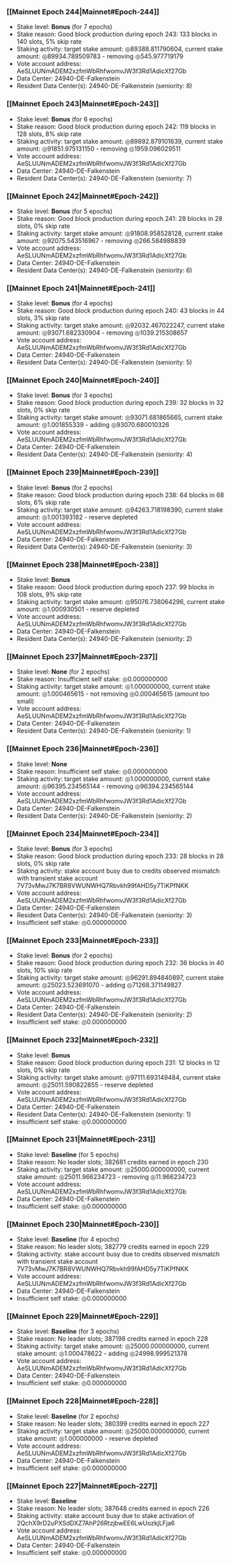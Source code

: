 ### [[Mainnet Epoch 244|Mainnet#Epoch-244]]
* Stake level: **Bonus** (for 7 epochs)
* Stake reason: Good block production during epoch 243: 133 blocks in 140 slots, 5% skip rate
* Staking activity: target stake amount: ◎89388.811790604, current stake amount: ◎89934.789509783 - removing ◎545.977719179
* Vote account address: AeSLUUNmADEM2xzfmWbRhfwomvJW3f3Rd1AdicXf27Gb
* Data Center: 24940-DE-Falkenstein
* Resident Data Center(s): 24940-DE-Falkenstein (seniority: 8)
### [[Mainnet Epoch 243|Mainnet#Epoch-243]]
* Stake level: **Bonus** (for 6 epochs)
* Stake reason: Good block production during epoch 242: 119 blocks in 128 slots, 8% skip rate
* Staking activity: target stake amount: ◎89892.879101639, current stake amount: ◎91851.975131150 - removing ◎1959.096029511
* Vote account address: AeSLUUNmADEM2xzfmWbRhfwomvJW3f3Rd1AdicXf27Gb
* Data Center: 24940-DE-Falkenstein
* Resident Data Center(s): 24940-DE-Falkenstein (seniority: 7)
### [[Mainnet Epoch 242|Mainnet#Epoch-242]]
* Stake level: **Bonus** (for 5 epochs)
* Stake reason: Good block production during epoch 241: 28 blocks in 28 slots, 0% skip rate
* Staking activity: target stake amount: ◎91808.958528128, current stake amount: ◎92075.543516967 - removing ◎266.584988839
* Vote account address: AeSLUUNmADEM2xzfmWbRhfwomvJW3f3Rd1AdicXf27Gb
* Data Center: 24940-DE-Falkenstein
* Resident Data Center(s): 24940-DE-Falkenstein (seniority: 6)
### [[Mainnet Epoch 241|Mainnet#Epoch-241]]
* Stake level: **Bonus** (for 4 epochs)
* Stake reason: Good block production during epoch 240: 43 blocks in 44 slots, 3% skip rate
* Staking activity: target stake amount: ◎92032.467022247, current stake amount: ◎93071.682330904 - removing ◎1039.215308657
* Vote account address: AeSLUUNmADEM2xzfmWbRhfwomvJW3f3Rd1AdicXf27Gb
* Data Center: 24940-DE-Falkenstein
* Resident Data Center(s): 24940-DE-Falkenstein (seniority: 5)
### [[Mainnet Epoch 240|Mainnet#Epoch-240]]
* Stake level: **Bonus** (for 3 epochs)
* Stake reason: Good block production during epoch 239: 32 blocks in 32 slots, 0% skip rate
* Staking activity: target stake amount: ◎93071.681865665, current stake amount: ◎1.001855339 - adding ◎93070.680010326
* Vote account address: AeSLUUNmADEM2xzfmWbRhfwomvJW3f3Rd1AdicXf27Gb
* Data Center: 24940-DE-Falkenstein
* Resident Data Center(s): 24940-DE-Falkenstein (seniority: 4)
### [[Mainnet Epoch 239|Mainnet#Epoch-239]]
* Stake level: **Bonus** (for 2 epochs)
* Stake reason: Good block production during epoch 238: 64 blocks in 68 slots, 6% skip rate
* Staking activity: target stake amount: ◎94263.718198390, current stake amount: ◎1.001393182 - reserve depleted
* Vote account address: AeSLUUNmADEM2xzfmWbRhfwomvJW3f3Rd1AdicXf27Gb
* Data Center: 24940-DE-Falkenstein
* Resident Data Center(s): 24940-DE-Falkenstein (seniority: 3)
### [[Mainnet Epoch 238|Mainnet#Epoch-238]]
* Stake level: **Bonus**
* Stake reason: Good block production during epoch 237: 99 blocks in 108 slots, 9% skip rate
* Staking activity: target stake amount: ◎95076.738064296, current stake amount: ◎1.000930501 - reserve depleted
* Vote account address: AeSLUUNmADEM2xzfmWbRhfwomvJW3f3Rd1AdicXf27Gb
* Data Center: 24940-DE-Falkenstein
* Resident Data Center(s): 24940-DE-Falkenstein (seniority: 2)
### [[Mainnet Epoch 237|Mainnet#Epoch-237]]
* Stake level: **None** (for 2 epochs)
* Stake reason: Insufficient self stake: ◎0.000000000
* Staking activity: target stake amount: ◎1.000000000, current stake amount: ◎1.000465615 - not removing ◎0.000465615 (amount too small)
* Vote account address: AeSLUUNmADEM2xzfmWbRhfwomvJW3f3Rd1AdicXf27Gb
* Data Center: 24940-DE-Falkenstein
* Resident Data Center(s): 24940-DE-Falkenstein (seniority: 1)
### [[Mainnet Epoch 236|Mainnet#Epoch-236]]
* Stake level: **None**
* Stake reason: Insufficient self stake: ◎0.000000000
* Staking activity: target stake amount: ◎1.000000000, current stake amount: ◎96395.234565144 - removing ◎96394.234565144
* Vote account address: AeSLUUNmADEM2xzfmWbRhfwomvJW3f3Rd1AdicXf27Gb
* Data Center: 24940-DE-Falkenstein
* Resident Data Center(s): 24940-DE-Falkenstein (seniority: 2)
### [[Mainnet Epoch 234|Mainnet#Epoch-234]]
* Stake level: **Bonus** (for 3 epochs)
* Stake reason: Good block production during epoch 233: 28 blocks in 28 slots, 0% skip rate
* Staking activity: stake account busy due to credits observed mismatch with transient stake account 7V73vMwJ7K7BR8VWUNWHQ7Rbvkh99fAHD5y7TiKPfNKK
* Vote account address: AeSLUUNmADEM2xzfmWbRhfwomvJW3f3Rd1AdicXf27Gb
* Data Center: 24940-DE-Falkenstein
* Resident Data Center(s): 24940-DE-Falkenstein (seniority: 3)
* Insufficient self stake: ◎0.000000000
### [[Mainnet Epoch 233|Mainnet#Epoch-233]]
* Stake level: **Bonus** (for 2 epochs)
* Stake reason: Good block production during epoch 232: 36 blocks in 40 slots, 10% skip rate
* Staking activity: target stake amount: ◎96291.894840897, current stake amount: ◎25023.523691070 - adding ◎71268.371149827
* Vote account address: AeSLUUNmADEM2xzfmWbRhfwomvJW3f3Rd1AdicXf27Gb
* Data Center: 24940-DE-Falkenstein
* Resident Data Center(s): 24940-DE-Falkenstein (seniority: 2)
* Insufficient self stake: ◎0.000000000
### [[Mainnet Epoch 232|Mainnet#Epoch-232]]
* Stake level: **Bonus**
* Stake reason: Good block production during epoch 231: 12 blocks in 12 slots, 0% skip rate
* Staking activity: target stake amount: ◎97111.693149484, current stake amount: ◎25011.590822855 - reserve depleted
* Vote account address: AeSLUUNmADEM2xzfmWbRhfwomvJW3f3Rd1AdicXf27Gb
* Data Center: 24940-DE-Falkenstein
* Resident Data Center(s): 24940-DE-Falkenstein (seniority: 1)
* Insufficient self stake: ◎0.000000000
### [[Mainnet Epoch 231|Mainnet#Epoch-231]]
* Stake level: **Baseline** (for 5 epochs)
* Stake reason: No leader slots; 382681 credits earned in epoch 230
* Staking activity: target stake amount: ◎25000.000000000, current stake amount: ◎25011.966234723 - removing ◎11.966234723
* Vote account address: AeSLUUNmADEM2xzfmWbRhfwomvJW3f3Rd1AdicXf27Gb
* Data Center: 24940-DE-Falkenstein
* Insufficient self stake: ◎0.000000000
### [[Mainnet Epoch 230|Mainnet#Epoch-230]]
* Stake level: **Baseline** (for 4 epochs)
* Stake reason: No leader slots; 382779 credits earned in epoch 229
* Staking activity: stake account busy due to credits observed mismatch with transient stake account 7V73vMwJ7K7BR8VWUNWHQ7Rbvkh99fAHD5y7TiKPfNKK
* Vote account address: AeSLUUNmADEM2xzfmWbRhfwomvJW3f3Rd1AdicXf27Gb
* Data Center: 24940-DE-Falkenstein
* Insufficient self stake: ◎0.000000000
### [[Mainnet Epoch 229|Mainnet#Epoch-229]]
* Stake level: **Baseline** (for 3 epochs)
* Stake reason: No leader slots; 387198 credits earned in epoch 228
* Staking activity: target stake amount: ◎25000.000000000, current stake amount: ◎1.000478622 - adding ◎24998.999521378
* Vote account address: AeSLUUNmADEM2xzfmWbRhfwomvJW3f3Rd1AdicXf27Gb
* Data Center: 24940-DE-Falkenstein
* Insufficient self stake: ◎0.000000000
### [[Mainnet Epoch 228|Mainnet#Epoch-228]]
* Stake level: **Baseline** (for 2 epochs)
* Stake reason: No leader slots; 380399 credits earned in epoch 227
* Staking activity: target stake amount: ◎25000.000000000, current stake amount: ◎1.000000000 - reserve depleted
* Vote account address: AeSLUUNmADEM2xzfmWbRhfwomvJW3f3Rd1AdicXf27Gb
* Data Center: 24940-DE-Falkenstein
* Insufficient self stake: ◎0.000000000
### [[Mainnet Epoch 227|Mainnet#Epoch-227]]
* Stake level: **Baseline**
* Stake reason: No leader slots; 387648 credits earned in epoch 226
* Staking activity: stake account busy due to stake activation of 2QchX9rD2uPXSdDXZ7AhP26RtzjbwEE6LwUozkjLFja6
* Vote account address: AeSLUUNmADEM2xzfmWbRhfwomvJW3f3Rd1AdicXf27Gb
* Data Center: 24940-DE-Falkenstein
* Insufficient self stake: ◎0.000000000